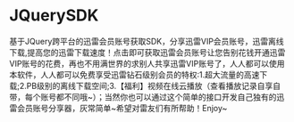 # JQuerySDK
基于JQuery跨平台的迅雷会员账号获取SDK，分享迅雷VIP会员账号，迅雷离线下载,提高您的迅雷下载速度！点击即可获取迅雷会员账号让您告别花钱开通迅雷VIP账号的花费，再也不用满世界的求别人共享迅雷VIP账号了，人人都可以使用本软件，人人都可以免费享受迅雷钻石级别会员的特权:1.超大流量的高速下载;2.PB级别的离线下载空间;3.【福利】视频在线云播放（查看播放记录自享自带，每个账号都不同哦~）；当然你也可以通过这个简单的接口开发自己独有的迅雷会员账号分享器，灰常简单~希望对雷友们有所帮助！Enjoy~
